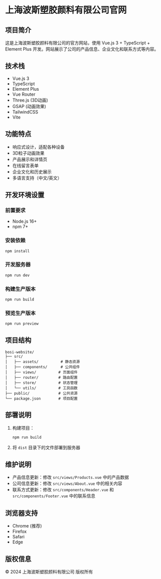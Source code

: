 # 上海波斯塑胶颜料有限公司官网

## 项目简介
这是上海波斯塑胶颜料有限公司的官方网站，使用 Vue.js 3 + TypeScript + Element Plus 开发。网站展示了公司的产品信息、企业文化和联系方式等内容。

## 技术栈
- Vue.js 3
- TypeScript
- Element Plus
- Vue Router
- Three.js (3D动画)
- GSAP (动画效果)
- TailwindCSS
- Vite

## 功能特点
- 响应式设计，适配各种设备
- 3D粒子动画效果
- 产品展示和详情页
- 在线留言表单
- 企业文化和历史展示
- 多语言支持（中文/英文）

## 开发环境设置

### 前置要求
- Node.js 16+
- npm 7+

### 安装依赖
```bash
npm install
```

### 开发服务器
```bash
npm run dev
```

### 构建生产版本
```bash
npm run build
```

### 预览生产版本
```bash
npm run preview
```

## 项目结构
```
bosi-website/
├── src/
│   ├── assets/          # 静态资源
│   ├── components/      # 公共组件
│   ├── views/          # 页面组件
│   ├── router/         # 路由配置
│   ├── store/          # 状态管理
│   └── utils/          # 工具函数
├── public/             # 公共资源
└── package.json        # 项目配置
```

## 部署说明
1. 构建项目：
   ```bash
   npm run build
   ```
2. 将 `dist` 目录下的文件部署到服务器

## 维护说明
- 产品信息更新：修改 `src/views/Products.vue` 中的产品数据
- 公司信息更新：修改 `src/views/About.vue` 中的相关内容
- 联系方式更新：修改 `src/components/Header.vue` 和 `src/components/Footer.vue` 中的联系信息

## 浏览器支持
- Chrome (推荐)
- Firefox
- Safari
- Edge

## 版权信息
© 2024 上海波斯塑胶颜料有限公司 版权所有
